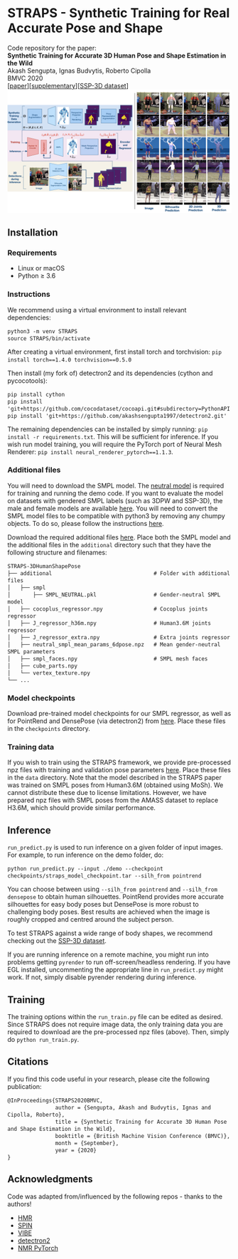 # STRAPS - Synthetic Training for Real Accurate Pose and Shape

Code repository for the paper:  
**Synthetic Training for Accurate 3D Human Pose and Shape Estimation in the Wild**  
Akash Sengupta, Ignas Budvytis, Roberto Cipolla  
BMVC 2020  
[[paper](https://www.bmvc2020-conference.com/assets/papers/0081.pdf)][[supplementary](https://www.bmvc2020-conference.com/assets/supp/0081_supp.pdf)][[SSP-3D dataset](https://github.com/akashsengupta1997/SSP-3D)]  
![teaser](teaser.png)

## Installation

### Requirements
- Linux or macOS
- Python ≥ 3.6

### Instructions
We recommend using a virtual environment to install relevant dependencies:
```
python3 -m venv STRAPS
source STRAPS/bin/activate
```
After creating a virtual environment, first install torch and torchvision: `pip install torch==1.4.0 torchvision==0.5.0`

Then install (my fork of) detectron2 and its dependencies (cython and pycocotools):
```
pip install cython
pip install 'git+https://github.com/cocodataset/cocoapi.git#subdirectory=PythonAPI'
pip install 'git+https://github.com/akashsengupta1997/detectron2.git'
```

The remaining dependencies can be installed by simply running: `pip install -r requirements.txt`. This will be sufficient for inference. If you wish run model training, you will require the PyTorch port of Neural Mesh Renderer: `pip install neural_renderer_pytorch==1.1.3`.

### Additional files
You will need to download the SMPL model. The [neutral model](http://smplify.is.tue.mpg.de) is required for training and running the demo code. If you want to evaluate the model on datasets with gendered SMPL labels (such as 3DPW and SSP-3D), the male and female models are available [here](http://smpl.is.tue.mpg.de). You will need to convert the SMPL model files to be compatible with python3 by removing any chumpy objects. To do so, please follow the instructions [here](https://github.com/vchoutas/smplx/tree/master/tools).

Download the required additional files [here](https://drive.google.com/drive/folders/1phJix1Fp-AbJgoLImb19eXCWEK7ZnAp_?usp=sharing). Place both the SMPL model and the additional files in the `additional` directory such that they have the following structure and filenames:

    STRAPS-3DHumanShapePose
    ├── additional                                # Folder with additional files
    │   ├── smpl
    │       ├── SMPL_NEUTRAL.pkl                  # Gender-neutral SMPL model 
    │   ├── cocoplus_regressor.npy                # Cocoplus joints regressor
    │   ├── J_regressor_h36m.npy                  # Human3.6M joints regressor
    │   ├── J_regressor_extra.npy                 # Extra joints regressor
    │   ├── neutral_smpl_mean_params_6dpose.npz   # Mean gender-neutral SMPL parameters
    │   ├── smpl_faces.npy                        # SMPL mesh faces
    │   ├── cube_parts.npy
    │   └── vertex_texture.npy                    
    └── ...

### Model checkpoints
Download pre-trained model checkpoints for our SMPL regressor, as well as for PointRend and DensePose (via detectron2) from [here](https://drive.google.com/drive/folders/1QX5NBR6GgmfP206bMHN9ZgK8_1QEKSdg?usp=sharing). Place these files in the `checkpoints` directory.

### Training data
If you wish to train using the STRAPS framework, we provide pre-processed npz files with training and validation pose parameters [here](https://drive.google.com/drive/folders/1CLOqQBrTos7vhohjFcU2OFkNYmyvQf6t?usp=sharing). Place these files in the `data` directory. Note that the model described in the STRAPS paper was trained on SMPL poses from Human3.6M (obtained using MoSh). We cannot distribute these due to license limitations. However, we have prepared npz files with SMPL poses from the AMASS dataset to replace H3.6M, which should provide similar performance.

## Inference
`run_predict.py` is used to run inference on a given folder of input images. For example, to run inference on the demo folder, do:
```
python run_predict.py --input ./demo --checkpoint checkpoints/straps_model_checkpoint.tar --silh_from pointrend
```
You can choose between using `--silh_from pointrend` and `--silh_from densepose`  to obtain human silhouettes. PointRend provides more accurate silhouettes for easy body poses but DensePose is more robust to challenging body poses. Best results are achieved when the image is roughly cropped and centred around the subject person.

To test STRAPS against a wide range of body shapes, we recommend checking out the [SSP-3D dataset](https://github.com/akashsengupta1997/SSP-3D).

If you are running inference on a remote machine, you might run into problems getting `pyrender` to run off-screen/headless rendering. If you have EGL installed, uncommenting the appropriate line in `run_predict.py` might work. If not, simply disable pyrender rendering during inference.

## Training
The training options within the `run_train.py` file can be edited as desired. Since STRAPS does not require image data, the only training data you are required to download are the pre-processed npz files (above). Then, simply do `python run_train.py`.

## Citations

If you find this code useful in your research, please cite the following publication:
```
@InProceedings{STRAPS2020BMVC,
               author = {Sengupta, Akash and Budvytis, Ignas and Cipolla, Roberto},
               title = {Synthetic Training for Accurate 3D Human Pose and Shape Estimation in the Wild},
               booktitle = {British Machine Vision Conference (BMVC)},
               month = {September},
               year = {2020}                         
}
```


## Acknowledgments
Code was adapted from/influenced by the following repos - thanks to the authors!

- [HMR](https://github.com/akanazawa/hmr)
- [SPIN](https://github.com/nkolot/SPIN)
- [VIBE](https://github.com/mkocabas/VIBE)
- [detectron2](https://github.com/facebookresearch/detectron2)
- [NMR PyTorch](https://github.com/daniilidis-group/neural_renderer)


